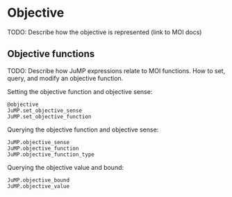 Objective
=========

TODO: Describe how the objective is represented (link to MOI docs)

Objective functions
-------------------

TODO: Describe how JuMP expressions relate to MOI functions. How to set, query,
and modify an objective function.

Setting the objective function and objective sense:
```@docs
@objective
JuMP.set_objective_sense
JuMP.set_objective_function
```

Querying the objective function and objective sense:
```@docs
JuMP.objective_sense
JuMP.objective_function
JuMP.objective_function_type
```

Querying the objective value and bound:
```@docs
JuMP.objective_bound
JuMP.objective_value
```
